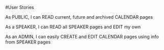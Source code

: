 #User Stories

As PUBLIC, I can READ current, future and archived CALENDAR pages

As a SPEAKER, I can READ all SPEAKER pages and EDIT my own

As an ADMIN, I can easily CREATE and EDIT CALENDAR pages using info from SPEAKER pages